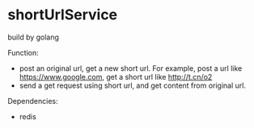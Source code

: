 # shortUrlService

build by golang

Function: 
  * post an original url, get a new short url. For example, post a url like https://www.google.com, get a short url like http://t.cn/o2
  * send a get request using short url, and get content from original url. 

Dependencies:
  * redis
